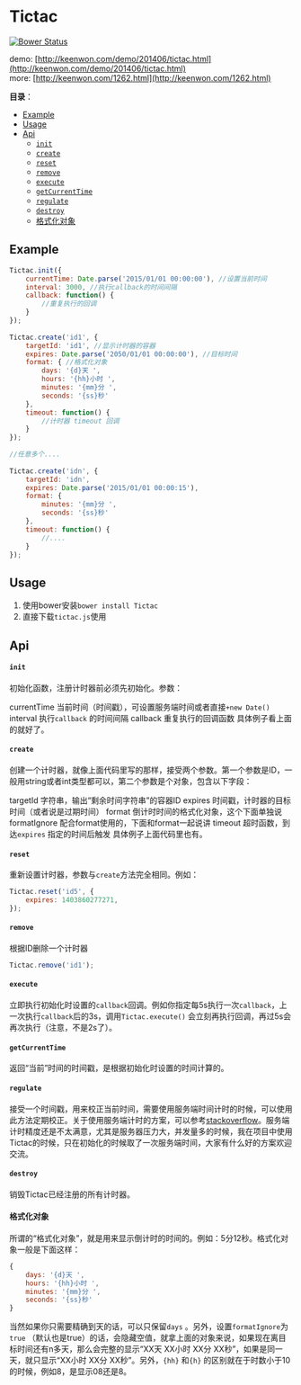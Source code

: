 # Tictac

[![Bower Status][bower-image]][bower-url]

demo: [http://keenwon.com/demo/201406/tictac.html](http://keenwon.com/demo/201406/tictac.html)  
more: [http://keenwon.com/1262.html](http://keenwon.com/1262.html)

**目录**：
<!-- TOC -->

- [Example](#example)
- [Usage](#usage)
- [Api](#api)
    - [`init`](#init)
    - [`create`](#create)
    - [`reset`](#reset)
    - [`remove`](#remove)
    - [`execute`](#execute)
    - [`getCurrentTime`](#getcurrenttime)
    - [`regulate`](#regulate)
    - [`destroy`](#destroy)
    - [格式化对象](#格式化对象)

<!-- /TOC -->

## Example

```javascript
Tictac.init({
    currentTime: Date.parse('2015/01/01 00:00:00'), //设置当前时间
    interval: 3000, //执行callback的时间间隔
    callback: function() {
        //重复执行的回调
    }
});
 
Tictac.create('id1', {
    targetId: 'id1', //显示计时器的容器
    expires: Date.parse('2050/01/01 00:00:00'), //目标时间
    format: { //格式化对象
        days: '{d}天 ',
        hours: '{hh}小时 ',
        minutes: '{mm}分 ',
        seconds: '{ss}秒'
    }, 
    timeout: function() {
        //计时器 timeout 回调
    }
});
 
//任意多个....
 
Tictac.create('idn', {
    targetId: 'idn',
    expires: Date.parse('2015/01/01 00:00:15'),
    format: {
        minutes: '{mm}分 ',
        seconds: '{ss}秒'
    },
    timeout: function() {
        //....
    }
});
```

## Usage

1. 使用bower安装`bower install Tictac`
2. 直接下载`tictac.js`使用

## Api

#### `init`

初始化函数，注册计时器前必须先初始化。参数：

currentTime 当前时间（时间戳），可设置服务端时间或者直接`+new Date()`
interval 执行`callback` 的时间间隔
callback 重复执行的回调函数
具体例子看上面的就好了。

#### `create`
创建一个计时器，就像上面代码里写的那样，接受两个参数。第一个参数是ID，一般用string或者int类型都可以，第二个参数是个对象，包含以下字段：

targetId 字符串，输出“剩余时间字符串”的容器ID
expires 时间戳，计时器的目标时间（或者说是过期时间）
format 倒计时时间的格式化对象，这个下面单独说
formatIgnore 配合format使用的，下面和format一起说讲
timeout 超时函数，到达`expires` 指定的时间后触发
具体例子上面代码里也有。

#### `reset`
重新设置计时器，参数与`create`方法完全相同。例如：
```javascript
Tictac.reset('id5', {
    expires: 1403860277271,
});
```

#### `remove`
根据ID删除一个计时器
```javascript
Tictac.remove('id1');
```

#### `execute`
立即执行初始化时设置的`callback`回调。例如你指定每5s执行一次`callback`，上一次执行`callback`后的3s，调用`Tictac.execute()` 会立刻再执行回调，再过5s会再次执行（注意，不是2s了）。

#### `getCurrentTime`
返回“当前”时间的时间戳，是根据初始化时设置的时间计算的。

#### `regulate`
接受一个时间戳，用来校正当前时间，需要使用服务端时间计时的时候，可以使用此方法定期校正。关于使用服务端计时的方案，可以参考[stackoverflow](http://stackoverflow.com/questions/1638337/the-best-way-to-synchronize-client-side-javascript-clock-with-server-date)。服务端计时精度还是不太满意，尤其是服务器压力大，并发量多的时候，我在项目中使用Tictac的时候，只在初始化的时候取了一次服务端时间，大家有什么好的方案欢迎交流。

#### `destroy`
销毁Tictac已经注册的所有计时器。

#### 格式化对象
所谓的“格式化对象”，就是用来显示倒计时的时间的。例如：5分12秒。格式化对象一般是下面这样：
```javascript
{
    days: '{d}天 ',
    hours: '{hh}小时 ',
    minutes: '{mm}分 ',
    seconds: '{ss}秒'
}
```
当然如果你只需要精确到天的话，可以只保留`days` 。另外，设置`formatIgnore`为`true` （默认也是true）的话，会隐藏空值，就拿上面的对象来说，如果现在离目标时间还有n多天，那么会完整的显示“XX天 XX小时 XX分 XX秒”，如果是同一天，就只显示“XX小时 XX分 XX秒”。另外，`{hh}` 和`{h}` 的区别就在于时数小于10的时候，例如8，是显示08还是8。

[bower-image]: https://img.shields.io/bower/v/Tictac.svg?style=flat-square
[bower-url]: https://github.com/keenwon/Tictac
